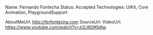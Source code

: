 Name: Fernando Fontecha
Status: Accepted
Technologies: UIKit, Core Animation, PlaygroundSupport

AboutMeUrl: http://ferfontecha.com
SourceUrl: 
VideoUrl: https://www.youtube.com/watch?v=zi2J60IKbKw

<!---
EXAMPLE
Name: John Appleseed
Status: Submitted <or> Winner <or> Distinguished <or> Rejected
Technologies: SwiftUI, RealityKit, CoreGraphic

AboutMeUrl: https://linkedin.com/in/johnappleseed
SourceUrl: https://github.com/johnappleseed/wwdc2025
VideoUrl: https://youtu.be/ABCDE123456
-->
